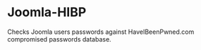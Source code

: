 # Joomla-HIBP
Checks Joomla users passwords against HaveIBeenPwned.com compromised passwords database.
